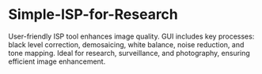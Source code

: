 # Simple-ISP-for-Research
User-friendly ISP tool enhances image quality. GUI includes key processes: black level correction, demosaicing, white balance, noise reduction, and tone mapping. Ideal for research, surveillance, and photography, ensuring efficient image enhancement.
